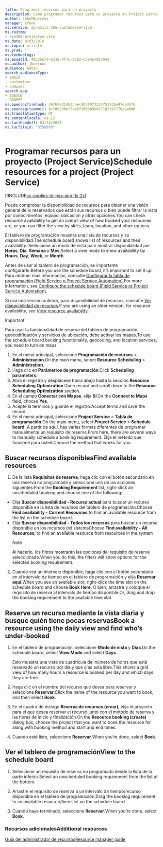 ```yaml
---
title: Programar recursos para un proyecto
description: Cómo programar recursos para un proyecto en Project Service
author: JohnPBurrows
manager: kfend
ms.service: dynamics-365-customerservice
ms.custom:
- dyn365-projectservice
ms.date: 8/03/2018
ms.topic: article
ms.prod: ''
ms.technology: ''
ms.assetid: 4935567d-9318-4f7c-9c02-c584a78b7841
ms.author: jburrows
audience: Admin
search.audienceType:
- admin
- customizer
- enduser
search.app:
- D365CE
- D365PS
ms.openlocfilehash: d9767e324b3caec4b5f9723347537dbe97ea34fb
ms.sourcegitcommit: 8c786230ef2a497280885b827162561776e2eb00
ms.translationtype: HT
ms.contentlocale: es-ES
ms.lasthandoff: 03/24/2020
ms.locfileid: "3756079"
---
```

# <a name="schedule-resources-for-a-project-project-service"></a><span data-ttu-id="1719f-103">Programar recursos para un proyecto (Project Service)</span><span class="sxs-lookup"><span data-stu-id="1719f-103">Schedule resources for a project (Project Service)</span></span>

[!INCLUDE[cc-applies-to-psa-app-1x-2x](../includes/cc-applies-to-psa-app-1x-2x.md)]

<span data-ttu-id="1719f-104">Puede comprobar la disponibilidad de recursos para obtener una visión general de lo reservados que están sus recursos o bien puede filtrar la vista por conocimientos, equipo, ubicación y otras opciones.</span><span class="sxs-lookup"><span data-stu-id="1719f-104">You can check resource availability to get an overall view of how booked your resources are, or you can filter the view by skills, team, location, and other options.</span></span>  
  
<span data-ttu-id="1719f-105">El tablero de programación muestra una lista de recursos y su disponibilidad.</span><span class="sxs-lookup"><span data-stu-id="1719f-105">The schedule board shows list of resources and their availability.</span></span> <span data-ttu-id="1719f-106">Seleccione un modo de vista para mostrar disponibilidad por **Horas**, **Día**, **Semana** o **Mes**.</span><span class="sxs-lookup"><span data-stu-id="1719f-106">Select a view mode to show availability by **Hours**, **Day**, **Week**, or **Month**.</span></span>  
  
<span data-ttu-id="1719f-107">Antes de usar al tablero de programación, es importante configurarlo.</span><span class="sxs-lookup"><span data-stu-id="1719f-107">Before you use the schedule board, it’s important to set it up.</span></span> <span data-ttu-id="1719f-108">Para obtener más información, consulte [Configurar la tabla de programación (Field Service o Project Service Automation)](../field-service/configure-schedule-board.md).</span><span class="sxs-lookup"><span data-stu-id="1719f-108">For more information, see [Configure the schedule board (Field Service or Project Service Automation)](../field-service/configure-schedule-board.md).</span></span>
  
<span data-ttu-id="1719f-109">Si usa una versión anterior, para disponibilidad de recursos, consulte [Ver disponibilidad de recursos](../project-service/view-resource-availability.md).</span><span class="sxs-lookup"><span data-stu-id="1719f-109">If you are using an older version, for resource availability, see [View resource availability](../project-service/view-resource-availability.md).</span></span>  

> [!IMPORTANT]
>  <span data-ttu-id="1719f-110">Para usar la funcionalidad de reserva del tablero de programación, geocodificación y servicios de ubicación, debe activar los mapas.</span><span class="sxs-lookup"><span data-stu-id="1719f-110">To use the schedule board booking functionality, geocoding, and location services, you need to turn on maps.</span></span>  
> 
> 1. <span data-ttu-id="1719f-111">En el menú principal, seleccione **Programación de recursos** > **Administración**.</span><span class="sxs-lookup"><span data-stu-id="1719f-111">On the main menu, select **Resource Scheduling** > **Administration**.</span></span>  
> 2. <span data-ttu-id="1719f-112">Haga clic en **Parámetros de programación**.</span><span class="sxs-lookup"><span data-stu-id="1719f-112">Click **Scheduling parameters**.</span></span>  
> 3. <span data-ttu-id="1719f-113">Abra el registro y desplácese hacia abajo hasta la sección **Resource Scheduling Optimization**.</span><span class="sxs-lookup"><span data-stu-id="1719f-113">Open record and scroll down to the **Resource Scheduling Optimization** section.</span></span>  
> 4. <span data-ttu-id="1719f-114">En el campo **Conectar con Mapas**, elija **Sí**.</span><span class="sxs-lookup"><span data-stu-id="1719f-114">On the **Connect to Maps** field, choose **Yes**.</span></span>  
> 5. <span data-ttu-id="1719f-115">Acepte la términos y guarde el registro.</span><span class="sxs-lookup"><span data-stu-id="1719f-115">Accept terms and save the record.</span></span>  
> 6. <span data-ttu-id="1719f-116">En el menú principal, seleccione **Project Service** > **Tabla de programación**.</span><span class="sxs-lookup"><span data-stu-id="1719f-116">On the main menu, select **Project Service** > **Schedule board**.</span></span> <span data-ttu-id="1719f-117">A partir de aquí, hay varias formas diferentes de programar manualmente un requisito de reserva.</span><span class="sxs-lookup"><span data-stu-id="1719f-117">From here, there are several ways to manually schedule a booking requirement.</span></span> <span data-ttu-id="1719f-118">Elija el método que funcione para usted.</span><span class="sxs-lookup"><span data-stu-id="1719f-118">Choose the method that works for you.</span></span>
  
## <a name="find-available-resources"></a><span data-ttu-id="1719f-119">Buscar recursos disponibles</span><span class="sxs-lookup"><span data-stu-id="1719f-119">Find available resources</span></span>

1.  <span data-ttu-id="1719f-120">De la lista **Requisitos de reserva**, haga clic con el botón secundario en una reserva no programada y seleccione una de las acciones siguientes:</span><span class="sxs-lookup"><span data-stu-id="1719f-120">From the **Booking Requirement** list, right-click an unscheduled booking and choose one of the following:</span></span>  
  
- <span data-ttu-id="1719f-121">Elija **Buscar disponibilidad - Recurso actual** para buscar un recurso disponible en la lista de recursos del tablero de programación.</span><span class="sxs-lookup"><span data-stu-id="1719f-121">Choose **Find availability - Current Resources** to find an available resource from the list on the schedule board.</span></span>  
- <span data-ttu-id="1719f-122">Elija **Buscar disponibilidad - Todos los recursos** para buscar un recurso disponible en los recursos del sistema</span><span class="sxs-lookup"><span data-stu-id="1719f-122">Choose **Find availability - All Resources**, to find an available resource from resources in the system</span></span>  
   > [!NOTE]
   >  <span data-ttu-id="1719f-123">Al hacerlo, los filtros mostrarán las opciones del requisito de reserva seleccionado.</span><span class="sxs-lookup"><span data-stu-id="1719f-123">When you do this, the filters will show options for the selected booking requirement.</span></span>  
  
2. <span data-ttu-id="1719f-124">Cuando vea un intervalo disponible, haga clic con el botón secundario en el intervalo de tiempo en el tablero de programación y elija **Reservar aquí**.</span><span class="sxs-lookup"><span data-stu-id="1719f-124">When you see an available slot, right-click the time slot on the schedule board and choose **Book Here**.</span></span> <span data-ttu-id="1719f-125">O bien, arrastre y coloque el requisito de reserva al intervalo de tiempo disponible.</span><span class="sxs-lookup"><span data-stu-id="1719f-125">Or, drag and drop the booking requirement to the available time slot.</span></span>  
  

## <a name="book-a-resource-using-the-daily-view-and-find-whos-under-booked"></a><span data-ttu-id="1719f-126">Reserve un recurso mediante la vista diaria y busque quién tiene pocas reservas</span><span class="sxs-lookup"><span data-stu-id="1719f-126">Book a resource using the daily view and find who’s under-booked</span></span>
  
1.  <span data-ttu-id="1719f-127">En el tablero de programación, seleccione **Modo de vista** y **Días**.</span><span class="sxs-lookup"><span data-stu-id="1719f-127">On the schedule board, select **View Mode** and select **Days**.</span></span>  
  
    <span data-ttu-id="1719f-128">Esto muestra una vista de cuadrícula del número de horas que está reservado un recurso por día y qué días está libre.</span><span class="sxs-lookup"><span data-stu-id="1719f-128">This shows a grid view of how many hours a resource is booked per day and which days they are free.</span></span>  
  
2.  <span data-ttu-id="1719f-129">Haga clic en el nombre del recurso que desea para reservar y seleccione **Reservar**.</span><span class="sxs-lookup"><span data-stu-id="1719f-129">Click the name of the resource you want to book, and then select **Book**.</span></span>  
  
3.  <span data-ttu-id="1719f-130">En el cuadro de diálogo **Reserva de recursos (crear)**, elija el proyecto para el que desea reservar el recurso junto con el método de reserva y las horas de inicio y finalización.</span><span class="sxs-lookup"><span data-stu-id="1719f-130">On the **Resource booking (create)** dialog box, choose the project that you want to book the resource for along with booking method and start and end times.</span></span>  
  
4.  <span data-ttu-id="1719f-131">Cuando esté listo, seleccione **Reservar**.</span><span class="sxs-lookup"><span data-stu-id="1719f-131">When you’re done, select **Book**.</span></span>  
  
## <a name="view-to-the-schedule-board"></a><span data-ttu-id="1719f-132">Ver el tablero de programación</span><span class="sxs-lookup"><span data-stu-id="1719f-132">View to the schedule board</span></span>
  
1.  <span data-ttu-id="1719f-133">Seleccione un requisito de reserva no programado desde la lista de la parte inferior.</span><span class="sxs-lookup"><span data-stu-id="1719f-133">Select an unscheduled booking requirement from the list at the bottom.</span></span>  
  
2.  <span data-ttu-id="1719f-134">Arrastre el requisito de reserva a un intervalo de tiempo/recurso disponible en el tablero de programación.</span><span class="sxs-lookup"><span data-stu-id="1719f-134">Drag the booking requirement to an available resource/time slot on the schedule board.</span></span>  
  
3.  <span data-ttu-id="1719f-135">Cuando haya terminado, seleccione **Reservar**.</span><span class="sxs-lookup"><span data-stu-id="1719f-135">When you're done, select **Book**.</span></span>  
  
### <a name="additional-resources"></a><span data-ttu-id="1719f-136">Recursos adicionales</span><span class="sxs-lookup"><span data-stu-id="1719f-136">Additional resources</span></span>  
 [<span data-ttu-id="1719f-137">Guía del administrador de recursos</span><span class="sxs-lookup"><span data-stu-id="1719f-137">Resource manager guide</span></span>](../project-service/resource-manager-guide.md)
